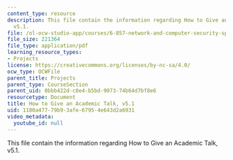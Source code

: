 ```yaml
---
content_type: resource
description: This file contain the information regarding How to Give an Academic Talk,
  v5.1.
file: /ol-ocw-studio-app/courses/6-857-network-and-computer-security-spring-2014/1180a47779b93afe67954e643d2a6931_MIT6_857S14_proj_umic-talk.pdf
file_size: 221364
file_type: application/pdf
learning_resource_types:
- Projects
license: https://creativecommons.org/licenses/by-nc-sa/4.0/
ocw_type: OCWFile
parent_title: Projects
parent_type: CourseSection
parent_uid: 0bbb422d-c0e4-b5bd-9073-74b64d7bf8e6
resourcetype: Document
title: How to Give an Academic Talk, v5.1
uid: 1180a477-79b9-3afe-6795-4e643d2a6931
video_metadata:
  youtube_id: null
---
```

This file contain the information regarding How to Give an Academic Talk, v5.1.